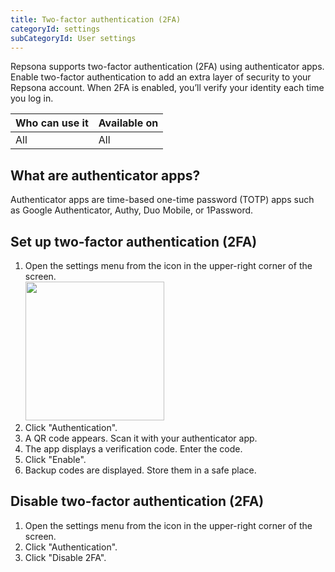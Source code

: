 ```yaml
---
title: Two-factor authentication (2FA)
categoryId: settings
subCategoryId: User settings
---
```


Repsona supports two-factor authentication (2FA) using authenticator apps. Enable two-factor authentication to add an extra layer of security to your Repsona account. When 2FA is enabled, you’ll verify your identity each time you log in.

| Who can use it | Available on |
|---|---|
| All | All |

## What are authenticator apps?

Authenticator apps are time-based one-time password (TOTP) apps such as Google Authenticator, Authy, Duo Mobile, or 1Password.

## Set up two-factor authentication (2FA)

1. Open the settings menu from the icon in the upper-right corner of the screen.<br><img src="/images/help/menu-button.png" width="222">
2. Click "Authentication".
3. A QR code appears. Scan it with your authenticator app.
4. The app displays a verification code. Enter the code.
5. Click "Enable".
6. Backup codes are displayed. Store them in a safe place.

## Disable two-factor authentication (2FA)

1. Open the settings menu from the icon in the upper-right corner of the screen.
2. Click "Authentication".
3. Click "Disable 2FA".